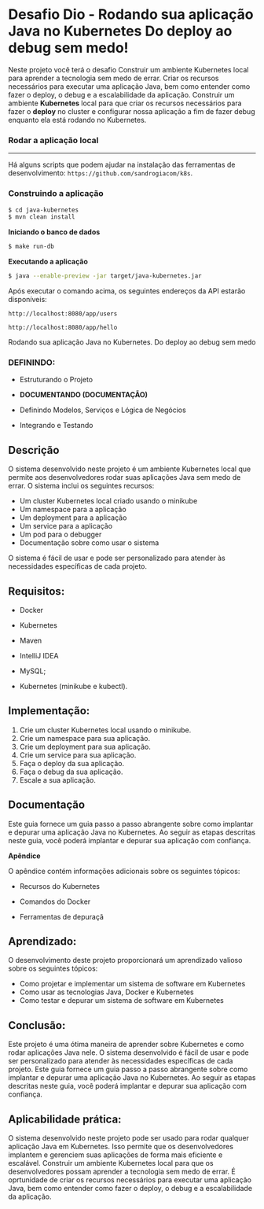 # Desafio Dio - Rodando sua aplicação Java no Kubernetes Do deploy ao debug sem medo!



Neste projeto você terá o desafio  Construir um ambiente Kubernetes local para aprender a tecnologia sem medo de errar. Criar os recursos necessários para executar uma aplicação Java, bem como entender como fazer o deploy, o debug e a escalabilidade da aplicação. Construir um ambiente **Kubernetes** local para que criar os recursos necessários para fazer o **deploy** no cluster e configurar nossa aplicação a fim de fazer debug enquanto ela está rodando no Kubernetes.



###  Rodar a aplicação local
---

Há alguns scripts que podem ajudar na instalação das ferramentas de desenvolvimento: `https://github.com/sandrogiacom/k8s`.

### **Construindo a aplicação**

```bash
$ cd java-kubernetes
$ mvn clean install
```

**Iniciando o banco de dados**
```bash
$ make run-db
```

**Executando a aplicação**
```bash
$ java --enable-preview -jar target/java-kubernetes.jar
```

Após executar o comando acima, os seguintes endereços da API estarão disponíveis:
```
http://localhost:8080/app/users

http://localhost:8080/app/hello
```



Rodando sua aplicação Java no Kubernetes. Do deploy ao debug sem medo



### **DEFININDO:**

- Estruturando o Projeto

- **DOCUMENTANDO (DOCUMENTAÇÃO)**

- Definindo Modelos, Serviços e Lógica de Negócios

- Integrando e Testando

  

## **Descrição**

O sistema desenvolvido neste projeto é um ambiente Kubernetes local que permite aos desenvolvedores rodar suas aplicações Java sem medo de errar. O sistema inclui os seguintes recursos:

- Um cluster Kubernetes local criado usando o minikube
- Um namespace para a aplicação
- Um deployment para a aplicação
- Um service para a aplicação
- Um pod para o debugger
- Documentação sobre como usar o sistema

O sistema é fácil de usar e pode ser personalizado para atender às necessidades específicas de cada projeto.



## **Requisitos:**

- Docker

- Kubernetes

- Maven

- IntelliJ IDEA

- MySQL;

- Kubernetes (minikube e kubectl).

  

## **Implementação:**

1. Crie um cluster Kubernetes local usando o minikube.
2. Crie um namespace para sua aplicação.
3. Crie um deployment para sua aplicação.
4. Crie um service para sua aplicação.
5. Faça o deploy da sua aplicação.
6. Faça o debug da sua aplicação.
7. Escale a sua aplicação.



## Documentação

Este guia fornece um guia passo a passo abrangente sobre como implantar e depurar uma aplicação Java no Kubernetes. Ao seguir as etapas descritas neste guia, você poderá implantar e depurar sua aplicação com confiança.

**Apêndice**

O apêndice contém informações adicionais sobre os seguintes tópicos:

- Recursos do Kubernetes

- Comandos do Docker

- Ferramentas de depuraçã

  

## **Aprendizado:**

O desenvolvimento deste projeto proporcionará um aprendizado valioso sobre os seguintes tópicos:

- Como projetar e implementar um sistema de software em Kubernetes
- Como usar as tecnologias Java, Docker e Kubernetes
- Como testar e depurar um sistema de software em Kubernetes



## **Conclusão:**

Este projeto é uma ótima maneira de aprender sobre Kubernetes e como rodar aplicações Java nele. O sistema desenvolvido é fácil de usar e pode ser personalizado para atender às necessidades específicas de cada projeto. Este guia fornece um guia passo a passo abrangente sobre como implantar e depurar uma aplicação Java no Kubernetes. Ao seguir as etapas descritas neste guia, você poderá implantar e depurar sua aplicação com confiança.



## **Aplicabilidade prática:**

O sistema desenvolvido neste projeto pode ser usado para rodar qualquer aplicação Java em Kubernetes. Isso permite que os desenvolvedores implantem e gerenciem suas aplicações de forma mais eficiente e escalável. Construir um ambiente Kubernetes local para que os desenvolvedores possam aprender a tecnologia sem medo de errar.  É oprtunidade  de criar os recursos necessários para executar uma aplicação Java, bem como entender como fazer o deploy, o debug e a escalabilidade da aplicação.   

